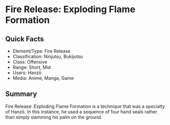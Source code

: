 # Fire Release: Exploding Flame Formation

## Quick Facts
- Element/Type: Fire Release
- Classification: Ninjutsu, Bukijutsu
- Class: Offensive
- Range: Short, Mid
- Users: Hanzō
- Media: Anime, Manga, Game

## Summary
Fire Release: Exploding Flame Formation is a technique that was a specialty of Hanzō. In this instance, he used a sequence of four hand seals rather than simply slamming his palm on the ground.
